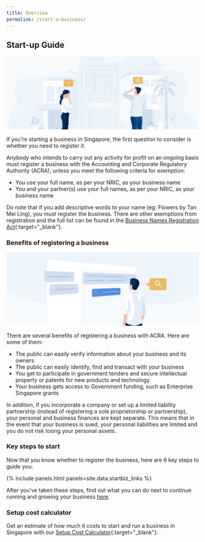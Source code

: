 ```yaml
---
title: Overview
permalink: /start-a-business/
---
```


## Start-up Guide

![Start Overview](/images/start/StartSJ_Overview_Main.jpg)

If you're starting a business in Singapore, the first question to consider is whether you need to register it.

Anybody who intends to carry out any activity for profit on an ongoing basis must register a business with the Accounting and Corporate Regulatory Authority (ACRA), unless you meet the following criteria for exemption:

- You use your full name, as per your NRIC, as your business name
- You and your partner(s) use your full names, as per your NRIC, as your business name

Do note that if you add descriptive words to your name (eg: Flowers by Tan Mei Ling), you must register the business. There are other exemptions from registration and the full list can be found in the [Business Names Registration Act](https://sso.agc.gov.sg/Act/BNRA2014?ProvIds=pr4-#pr4-){:target="_blank"}.

### Benefits of registering a business

![Start Benefits](/images/start/StartSJ_Overview_RegisteringBenefits.jpg)

There are several benefits of registering a business with ACRA. Here are some of them:

- The public can easily verify information about your business and its owners
- The public can easily identify, find and transact with your business
- You get to participate in government tenders and secure intellectual property or patents for new products and technology
- Your business gets access to Government funding, such as Enterprise Singapore grants

In addition, if you incorporate a company or set up a limited liability partnership (instead of registering a sole proprietorship or partnership), your personal and business finances are kept separate. This means that in the event that your business is sued, your personal liabilities are limited and you do not risk losing your personal assets.

### Key steps to start

Now that you know whether to register the business, here are 6 key steps to guide you:

{% include panels.html panels=site.data.startbiz_links %}

After you've taken these steps, find out what you can do next to continue running and growing your business [here](/start-a-business/hire-employees/).

### Setup cost calculator

Get an estimate of how much it costs to start and run a business in Singapore with our [Setup Cost Calculator](https://www.edb.gov.sg/en/setting-up-in-singapore/setup-cost-calculator.html){:target="_blank"}.
